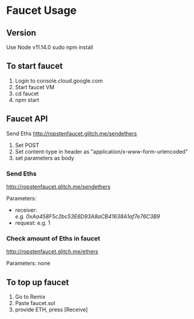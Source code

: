 # Faucet Usage

## Version
Use Node v11.14.0
sudo npm install

## To start faucet

1. Login to console.cloud.google.com
2. Start faucet VM
3. cd faucet
4. npm start

## Faucet API

Send Eths
http://ropstenfaucet.glitch.me/sendethers

1. Set POST
2. Set content-type in header as "application/x-www-form-urlencoded" 
3. set parameters as body

### Send Eths
http://ropstenfaucet.glitch.me/sendethers

Parameters:
- receiver: <address of wallet receiving this> e.g. 0xAa458F5c2bc53E6D93A8aCB41638A1af7e76C3B9
- request: <amount requested> e.g. 1

### Check amount of Eths in faucet
http://ropstenfaucet.glitch.me/ethers

Parameters: none

## To top up faucet

1. Go to Remix
2. Paste faucet.sol
3. provide ETH, press [Receive]
